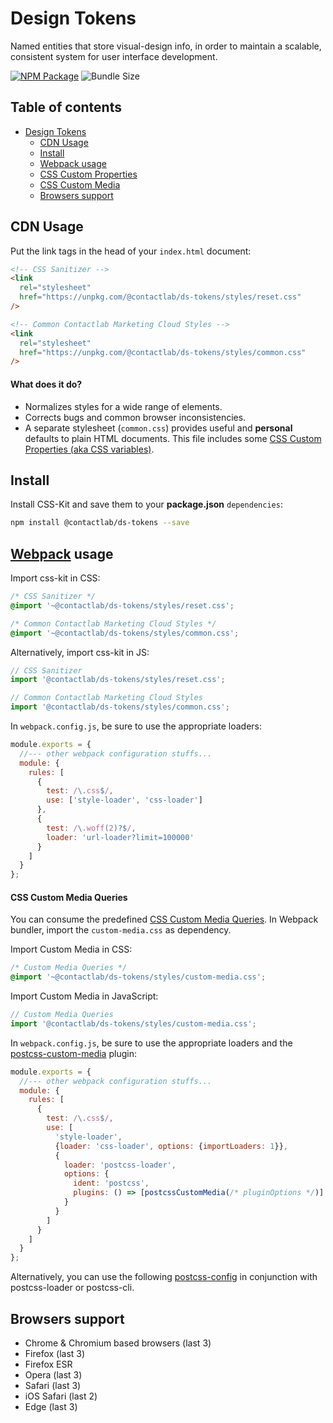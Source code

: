 # Design Tokens

Named entities that store visual-design info, in order to maintain a scalable, consistent system for user interface development.

[![NPM Package][npm-img]][npm-url]
![Bundle Size][bundle-size-img]

## Table of contents

- [Design Tokens](#design-tokens)
  - [CDN Usage](#cdn-usage)
  - [Install](#install)
  - [Webpack usage](#webpack-usage)
  - [CSS Custom Properties](./docs/custom-properties.md)
  - [CSS Custom Media](./docs/custom-media.md)
  - [Browsers support](#browsers-support)

## CDN Usage

Put the link tags in the head of your `index.html` document:

```html
<!-- CSS Sanitizer -->
<link
  rel="stylesheet"
  href="https://unpkg.com/@contactlab/ds-tokens/styles/reset.css"
/>

<!-- Common Contactlab Marketing Cloud Styles -->
<link
  rel="stylesheet"
  href="https://unpkg.com/@contactlab/ds-tokens/styles/common.css"
/>
```

#### What does it do?

- Normalizes styles for a wide range of elements.
- Corrects bugs and common browser inconsistencies.
- A separate stylesheet (`common.css`) provides useful and **personal** defaults to plain HTML documents. This file includes some [CSS Custom Properties (aka CSS variables)](./docs/custom-properties.md).

## Install

Install CSS-Kit and save them to your **package.json** `dependencies`:

```sh
npm install @contactlab/ds-tokens --save
```

## [Webpack][webpack-url] usage

Import css-kit in CSS:

```css
/* CSS Sanitizer */
@import '~@contactlab/ds-tokens/styles/reset.css';

/* Common Contactlab Marketing Cloud Styles */
@import '~@contactlab/ds-tokens/styles/common.css';
```

Alternatively, import css-kit in JS:

```js
// CSS Sanitizer
import '@contactlab/ds-tokens/styles/reset.css';

// Common Contactlab Marketing Cloud Styles
import '@contactlab/ds-tokens/styles/common.css';
```

In `webpack.config.js`, be sure to use the appropriate loaders:

```js
module.exports = {
  //--- other webpack configuration stuffs...
  module: {
    rules: [
      {
        test: /\.css$/,
        use: ['style-loader', 'css-loader']
      },
      {
        test: /\.woff(2)?$/,
        loader: 'url-loader?limit=100000'
      }
    ]
  }
};
```

#### CSS Custom Media Queries

You can consume the predefined [CSS Custom Media Queries](./docs/custom-media.md). In Webpack bundler, import the `custom-media.css` as dependency.

Import Custom Media in CSS:

```css
/* Custom Media Queries */
@import '~@contactlab/ds-tokens/styles/custom-media.css';
```

Import Custom Media in JavaScript:

```js
// Custom Media Queries
import '@contactlab/ds-tokens/styles/custom-media.css';
```

In `webpack.config.js`, be sure to use the appropriate loaders and the [postcss-custom-media][postcss-custom-media-url] plugin:

```js
module.exports = {
  //--- other webpack configuration stuffs...
  module: {
    rules: [
      {
        test: /\.css$/,
        use: [
          'style-loader',
          {loader: 'css-loader', options: {importLoaders: 1}},
          {
            loader: 'postcss-loader',
            options: {
              ident: 'postcss',
              plugins: () => [postcssCustomMedia(/* pluginOptions */)]
            }
          }
        ]
      }
    ]
  }
};
```

Alternatively, you can use the following [postcss-config][postcss-config-url] in conjunction with postcss-loader or postcss-cli.

## Browsers support

- Chrome & Chromium based browsers (last 3)
- Firefox (last 3)
- Firefox ESR
- Opera (last 3)
- Safari (last 3)
- iOS Safari (last 2)
- Edge (last 3)

<!---
  B A D G E S
-->

[bundle-size-img]: https://badgen.net/badge/unpacked%20size/138kb/blue
[npm-img]: https://badgen.net/npm/v/@contactlab/ds-tokens?icon=npm&label=npm%20package

<!---
  L I N K S
-->

[npm-url]: https://www.npmjs.com/package/@contactlab/ds-tokens
[postcss-config-url]: https://github.com/giotramu/postcss-config
[postcss-custom-media-url]: https://github.com/postcss/postcss-custom-media
[webpack-url]: https://webpack.js.org
